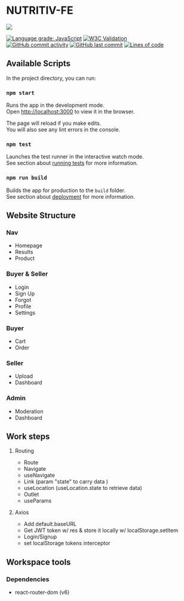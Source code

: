 # NUTRITIV-FE

[![](https://img.shields.io/badge/-ReactJs-61DAFB?logo=react&logoColor=black&style=flat)](https://reactjs.org/) 

[![Language grade: JavaScript](https://img.shields.io/lgtm/grade/javascript/g/Monstarrrr/nutritiv-fe.svg?logo=lgtm&logoWidth=18&color=lemon)](https://lgtm.com/projects/g/Monstarrrr/nutritiv-fe/?mode=list) 
[![W3C Validation](https://img.shields.io/w3c-validation/html?targetUrl=https%3A%2F%2Fwww.nutritiv.app%2Flogin&color=lemon)](https://validator.w3.org/nu/?doc=https%3A%2F%2Fwww.nutritiv.app%2F)  
[![GitHub commit activity](https://img.shields.io/github/commit-activity/w/monstarrrr/nutritiv-fe)](#) 
[![GitHub last commit](https://img.shields.io/github/last-commit/monstarrrr/nutritiv-fe?color=blue&label=last%20updated)](#) 
[![Lines of code](https://img.shields.io/tokei/lines/github/Monstarrrr/nutritiv-fe)](#) 

## Available Scripts
 
In the project directory, you can run:

### `npm start`

Runs the app in the development mode.\
Open [http://localhost:3000](http://localhost:3000) to view it in the browser.

The page will reload if you make edits.\
You will also see any lint errors in the console.

### `npm test`

Launches the test runner in the interactive watch mode.\
See section about [running tests](https://facebook.github.io/create-react-app/docs/running-tests) for more information.

### `npm run build`

Builds the app for production to the `build` folder.\
See section about [deployment](https://facebook.github.io/create-react-app/docs/deployment) for more information.

## Website Structure

### Nav
- Homepage
- Results
- Product

### Buyer & Seller
- Login
- Sign Up
- Forgot
- Profile
- Settings

### Buyer
- Cart
- Order
<!-- - Payment -->

### Seller
- Upload
- Dashboard

### Admin
- Moderation
- Dashboard

## Work steps

1. Routing
   - Route
   - Navigate 
   - useNavigate
   - Link (param "state" to carry data )
   - useLocation (useLocation.state to retrieve data)
   - Outlet
   - useParams

2. Axios
   - Add default.baseURL
   - Get JWT token w/ res & store it locally w/ localStorage.setItem
   - Login/Signup
   - set localStorage tokens interceptor

## Workspace tools

### Dependencies

- react-router-dom (v6)
